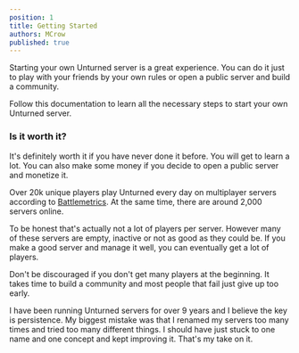 ```yaml
---
position: 1
title: Getting Started
authors: MCrow
published: true
---
```


Starting your own Unturned server is a great experience. You can do it just to play with your friends by your own rules or open a public server and build a community.  

Follow this documentation to learn all the necessary steps to start your own Unturned server.

### Is it worth it?
It's definitely worth it if you have never done it before. You will get to learn a lot. You can also make some money if you decide to open a public server and monetize it.

Over 20k unique players play Unturned every day on multiplayer servers according to [Battlemetrics](https://www.battlemetrics.com/servers/unturned/stats). At the same time, there are around 2,000 servers online. 

To be honest that's actually not a lot of players per server. However many of these servers are empty, inactive or not as good as they could be. If you make a good server and manage it well, you can eventually get a lot of players.

Don't be discouraged if you don't get many players at the beginning. It takes time to build a community and most people that fail just give up too early.

I have been running Unturned servers for over 9 years and I believe the key is persistence. My biggest mistake was that I renamed my servers too many times and tried too many different things. I should have just stuck to one name and one concept and kept improving it. That's my take on it.